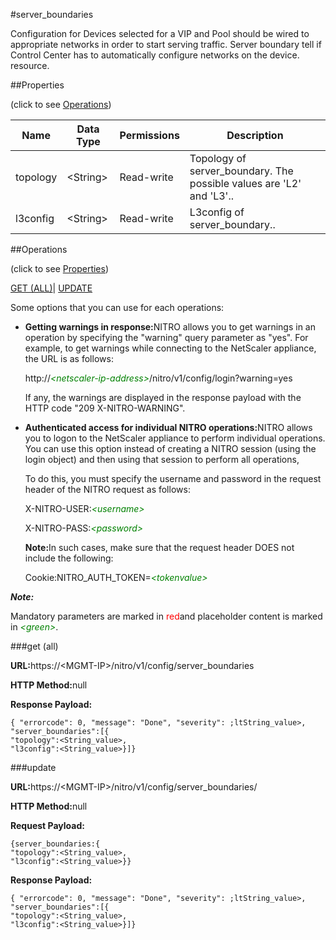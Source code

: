 #server_boundaries

Configuration for Devices selected for a VIP and Pool should be wired to appropriate networks in order to start serving traffic. Server boundary tell if Control Center has to automatically configure networks on the device. resource.


##Properties 
<span>(click to see [Operations](#opera))</span>


<table><thead><tr><th>Name</th><th>Data Type</th><th>Permissions</th><th>Description</th></tr></thead><tbody><tr><td>topology</td><td>&lt;String></td><td>Read-write</td><td>Topology of server_boundary. The possible values are 'L2' and 'L3'..</td></tr><tr><td>l3config</td><td>&lt;String></td><td>Read-write</td><td>L3config of server_boundary..</td></tr></tbody></table>
##Operations 
<span>(click to see [Properties](#prope))</span>


[GET (ALL)](#get-)| [UPDATE](#u)


Some options that you can use for each operations:
<ul><li><p><b>Getting warnings in response:</b>NITRO allows you to get warnings in an operation by specifying the "warning" query parameter as "yes". For example, to get warnings while connecting to the NetScaler appliance, the URL is as follows:</p><p>http://<span style="color:green;font-style:italic;">&lt;netscaler-ip-address&gt;</span>/nitro/v1/config/login?warning=yes</p><p>If any, the warnings are displayed in the response payload with the HTTP code "209 X-NITRO-WARNING".</p></li><li><p><b>Authenticated access for individual NITRO operations:</b>NITRO allows you to logon to the NetScaler appliance to perform individual operations. You can use this option instead of creating a NITRO session (using the login object) and then using that session to perform all operations,</p><p>To do this, you must specify the username and password in the request header of the NITRO request as follows:</p><p>X-NITRO-USER:<span style="color:green;font-style:italic;">&lt;username&gt;</span></p><p>X-NITRO-PASS:<span style="color:green;font-style:italic;">&lt;password&gt;</span></p><p><b>Note:</b>In such cases, make sure that the request header DOES not include the following:</p><p>Cookie:NITRO_AUTH_TOKEN=<span style="color:green;font-style:italic;">&lt;tokenvalue&gt;</span></p></li></ul>



***Note:*** 
Mandatory parameters are marked in <span style="color:#FF0000;">red</span>and placeholder content is marked in <span style="color:green;font-style:italic">&lt;green&gt;</span>.

###get (all)



<b>URL:</b>https://&lt;MGMT-IP&gt;/nitro/v1/config/server_boundaries
<b>HTTP Method:</b>null
<b>Response Payload: </b>```{ "errorcode": 0, "message": "Done", "severity": ;ltString_value>, "server_boundaries":[{"topology":<String_value>,"l3config":<String_value>}]}```



###update



<b>URL:</b>https://&lt;MGMT-IP&gt;/nitro/v1/config/server_boundaries/
<b>HTTP Method:</b>null
<b>Request Payload: </b>```{server_boundaries:{"topology":<String_value>,"l3config":<String_value>}}```
<b>Response Payload: </b>```{ "errorcode": 0, "message": "Done", "severity": ;ltString_value>, "server_boundaries":[{"topology":<String_value>,"l3config":<String_value>}]}```



